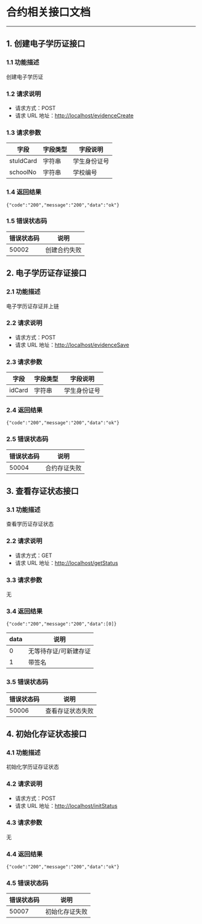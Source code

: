 # 合约相关接口文档

---

## 1. 创建电子学历证接口

### 1.1 功能描述

创建电子学历证

### 1.2 请求说明

- 请求方式：POST
- 请求 URL 地址：<http://localhost/evidenceCreate>

### 1.3 请求参数

| 字段      | 字段类型 | 字段说明     |
| --------- | -------- | ------------ |
| stuIdCard | 字符串   | 学生身份证号 |
| schoolNo  | 字符串   | 学校编号     |

### 1.4 返回结果

    {"code":"200","message":"200","data":"ok"}

### 1.5 错误状态码

| 错误状态码 | 说明         |
| ---------- | ------------ |
| 50002      | 创建合约失败 |

## 2. 电子学历证存证接口

### 2.1 功能描述

电子学历证存证并上链

### 2.2 请求说明

- 请求方式：POST
- 请求 URL 地址：<http://localhost/evidenceSave>

### 2.3 请求参数

| 字段   | 字段类型 | 字段说明     |
| ------ | -------- | ------------ |
| idCard | 字符串   | 学生身份证号 |

### 2.4 返回结果

    {"code":"200","message":"200","data":"ok"}

### 2.5 错误状态码

| 错误状态码 | 说明         |
| ---------- | ------------ |
| 50004      | 合约存证失败 |

## 3. 查看存证状态接口

### 3.1 功能描述

查看学历证存证状态

### 2.2 请求说明

- 请求方式：GET
- 请求 URL 地址：<http://localhost/getStatus>

### 3.3 请求参数

无

### 3.4 返回结果

    {"code":"200","message":"200","data":[0]}

| data | 说明                  |
| ---- | --------------------- |
| 0    | 无等待存证/可新建存证 |
| 1    | 带签名                |

### 3.5 错误状态码

| 错误状态码 | 说明             |
| ---------- | ---------------- |
| 50006      | 查看存证状态失败 |

## 4. 初始化存证状态接口

### 4.1 功能描述

初始化学历证存证状态

### 4.2 请求说明

- 请求方式：POST
- 请求 URL 地址：<http://localhost/initStatus>

### 4.3 请求参数

无

### 4.4 返回结果

    {"code":"200","message":"200","data":"ok"}

### 4.5 错误状态码

| 错误状态码 | 说明           |
| ---------- | -------------- |
| 50007      | 初始化存证失败 |
